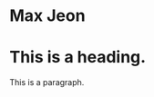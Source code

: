 # Max Jeon
<!DOCTYPE html>

<html>

<head>

<title>Page Title</title>

</head>

<body>

<h1>This is a heading.</h1>

<p>This is a paragraph.</p>

</body>

</html>
